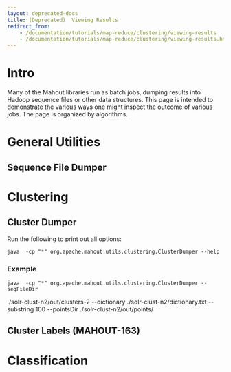 ```yaml
---
layout: deprecated-docs
title: (Deprecated)  Viewing Results
redirect_from:
    - /documentation/tutorials/map-reduce/clustering/viewing-results
    - /documentation/tutorials/map-reduce/clustering/viewing-results.html
---
```




<a name="ViewingResults-Intro"></a>
# Intro

Many of the Mahout libraries run as batch jobs, dumping results into Hadoop
sequence files or other data structures.  This page is intended to
demonstrate the various ways one might inspect the outcome of various jobs.
 The page is organized by algorithms.

<a name="ViewingResults-GeneralUtilities"></a>
# General Utilities

<a name="ViewingResults-SequenceFileDumper"></a>
## Sequence File Dumper


<a name="ViewingResults-Clustering"></a>
# Clustering

<a name="ViewingResults-ClusterDumper"></a>
## Cluster Dumper

Run the following to print out all options:

    java  -cp "*" org.apache.mahout.utils.clustering.ClusterDumper --help



<a name="ViewingResults-Example"></a>
### Example

    java  -cp "*" org.apache.mahout.utils.clustering.ClusterDumper --seqFileDir
./solr-clust-n2/out/clusters-2
          --dictionary ./solr-clust-n2/dictionary.txt
          --substring 100 --pointsDir ./solr-clust-n2/out/points/




<a name="ViewingResults-ClusterLabels(MAHOUT-163)"></a>
## Cluster Labels (MAHOUT-163)

<a name="ViewingResults-Classification"></a>
# Classification
